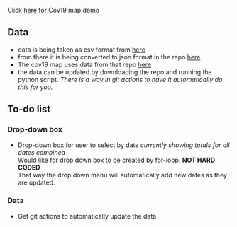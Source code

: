 Click [here](https://shannon-goddard.github.io/COV19MAP/) for Cov19 map demo  

## Data  
- data is being taken as csv format from [here](https://raw.githubusercontent.com/nytimes/covid-19-data/master/us-counties.csv)  
- from there it is being converted to json format in the repo [here](https://github.com/Shannon-Goddard/data)
- The cov19 map uses data from that repo [here](https://raw.githubusercontent.com/Shannon-Goddard/data/master/data.json)
- the data can be updated by downloading the repo and running the python script. *There is a way in git actions to have it automatically do this for you.*

## To-do list  
### Drop-down box
- Drop-down box for user to select by date *currently showing totals for all dates combined*  
Would like for drop down box to be created by for-loop. **NOT HARD CODED**  
That way the drop down menu will automatically add new dates as they are updated.  
### Data
- Get git actions to automatically update the data
